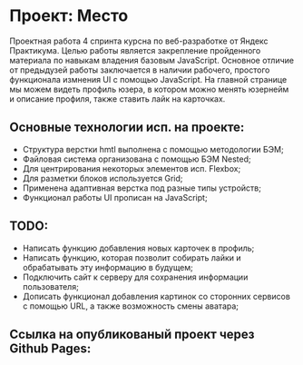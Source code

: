 # Проект: Место

Проектная работа 4 спринта курсна по веб-разработке от Яндекс Практикума. Целью работы является закрепление
пройденного материала по навыкам владения базовым JavaScript. Основное отличие от предыдузей работы заключается в наличии рабочего, простого функционала измнения UI с помощью JavaScript. На главной странице мы можем видеть
профиль юзера, в котором можно менять юзернейм и описание профиля, также ставить лайк на карточках.

## Основные технологии исп. на проекте:
* Структура верстки hmtl выполнена с помощью методологии БЭМ;
* Файловая система организована с помощью БЭМ Nested;
* Для центрирования некоторых элементов исп. Flexbox;
* Для разметки блоков используется Grid;
* Применена адаптивная верстка под разные типы устройств;
* Функционал работы UI прописан на JavaScript;

## TODO:
* Написать функцию добавления новых карточек в профиль;
* Написать функцию, которая позволит собирать лайки и обрабатывать эту информацию в будущем;
* Подключить сайт к серверу для сохранения информации пользователя;
* Дописать функционал добавления картинок со сторонних сервисов с помощью URL,
а также возможность смены аватара;

## Ссылка на опубликованый проект через Github Pages:
